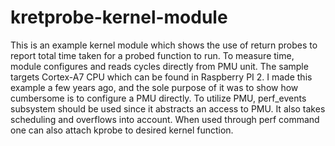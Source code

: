 # kretprobe-kernel-module

This is an example kernel module which shows the use of return probes to report
total time taken for a probed function to run. To measure time,
module configures and reads cycles directly from PMU unit. The sample
targets Cortex-A7 CPU which can be found in Raspberry PI 2. I made this example
a few years ago, and the sole purpose of it was to show how cumbersome is to configure
a PMU directly. To utilize PMU, perf_events subsystem should be used since it
abstracts an access to PMU. It also takes scheduling and overflows
into account. When used through perf command one can also attach
kprobe to desired kernel function.
